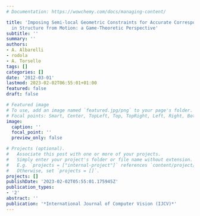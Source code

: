 ```yaml
---
# Documentation: https://wowchemy.com/docs/managing-content/

title: 'Imposing Semi-local Geometric Constraints for Accurate Correspondences Selection
  in Structure from Motion: a Game-Theoretic Perspective'
subtitle: ''
summary: ''
authors:
- A. Albarelli
- rodola
- A. Torsello
tags: []
categories: []
date: '2012-03-01'
lastmod: 2023-02-02T06:55:01+01:00
featured: false
draft: false

# Featured image
# To use, add an image named `featured.jpg/png` to your page's folder.
# Focal points: Smart, Center, TopLeft, Top, TopRight, Left, Right, BottomLeft, Bottom, BottomRight.
image:
  caption: ''
  focal_point: ''
  preview_only: false

# Projects (optional).
#   Associate this post with one or more of your projects.
#   Simply enter your project's folder or file name without extension.
#   E.g. `projects = ["internal-project"]` references `content/project/deep-learning/index.md`.
#   Otherwise, set `projects = []`.
projects: []
publishDate: '2023-02-02T05:55:01.175945Z'
publication_types:
- '2'
abstract: ''
publication: '*International Journal of Computer Vision (IJCV)*'
---
```

